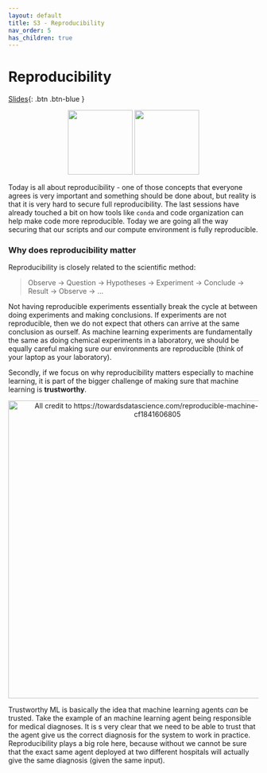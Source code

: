 ```yaml
---
layout: default
title: S3 - Reproducibility
nav_order: 5
has_children: true
---
```


# Reproducibility

[Slides](../slides/Reproducibility.pdf){: .btn .btn-blue }

<p align="center">
  <img src="../figures/icons/docker.png" width="130">
  <img src="../figures/icons/hydra.png" width="130">
</p>

Today is all about reproducibility - one of those concepts that everyone agrees is very important and something should
be done about, but reality is that it is very hard to secure full reproducibility. The last sessions have already
touched a bit on how tools like `conda` and code organization can help make code more reproducible. Today we are going
all the way securing that our scripts and our compute environment is fully reproducible.

### Why does reproducibility matter
Reproducibility is closely related to the scientific method:

> Observe -> Question -> Hypotheses -> Experiment -> Conclude -> Result -> Observe -> ...

Not having reproducible experiments essentially break the cycle at between doing experiments and making conclusions.
If experiments are not reproducible, then we do not expect that others can arrive at the same conclusion as ourself.
As machine learning experiments are fundamentally the same as doing chemical experiments in a laboratory, we should be
equally careful making sure our environments are reproducible (think of your laptop as your laboratory).

Secondly, if we focus on why reproducibility matters especially to machine learning, it is part of the bigger challenge
of making sure that machine learning is **trustworthy**.

<p align="center">
   <img src="../figures/trustworthy_ml.png" width="600" title="All credit to https://towardsdatascience.com/reproducible-machine-learning-cf1841606805">
</p>

Trustworthy ML is basically the idea that machine learning agents *can* be trusted. Take the example of an machine
learning agent being responsible for medical diagnoses. It is s very clear that we need to be able to trust that the
agent give us the correct diagnosis for the system to work in practice. Reproducibility plays a big role here,
because without we cannot be sure that the exact same agent deployed at two different hospitals will actually give
the same diagnosis (given the same input).
